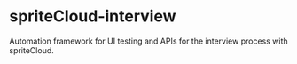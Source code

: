 # spriteCloud-interview
Automation framework for UI testing and APIs for the interview process with spriteCloud.
